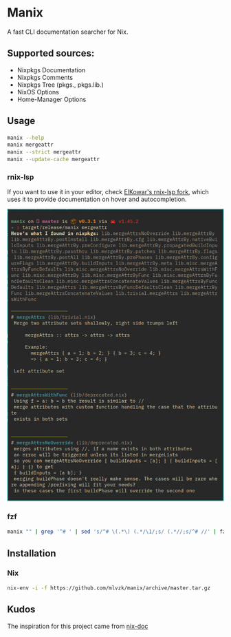 # Manix

A fast CLI documentation searcher for Nix.

## Supported sources:

- Nixpkgs Documentation
- Nixpkgs Comments
- Nixpkgs Tree (pkgs., pkgs.lib.)
- NixOS Options
- Home-Manager Options

## Usage

```sh
manix --help
manix mergeattr
manix --strict mergeattr
manix --update-cache mergeattr
```

### rnix-lsp

If you want to use it in your editor, check [ElKowar's rnix-lsp fork](https://github.com/elkowar/rnix-lsp), which uses it to provide documentation on hover and autocompletion.

![manix](/manix.png)

### fzf

```sh
manix "" | grep '^# ' | sed 's/^# \(.*\) (.*/\1/;s/ (.*//;s/^# //' | fzf --preview="manix '{}'" | xargs manix
```

## Installation

### Nix

```sh
nix-env -i -f https://github.com/mlvzk/manix/archive/master.tar.gz
```

## Kudos

The inspiration for this project came from [nix-doc](https://github.com/lf-/nix-doc)
